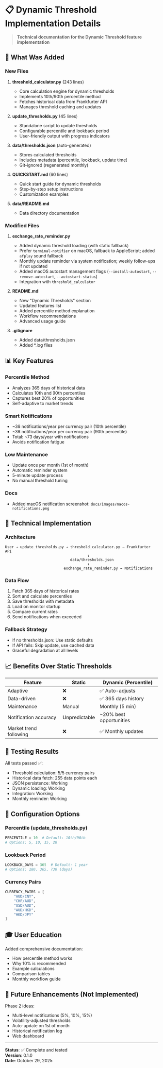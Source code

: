 # 📋 Dynamic Threshold Implementation Details

> **Technical documentation for the Dynamic Threshold feature implementation**

## 🎯 What Was Added

### New Files

1. **threshold_calculator.py** (243 lines)
   - Core calculation engine for dynamic thresholds
   - Implements 10th/90th percentile method
   - Fetches historical data from Frankfurter API
   - Manages threshold caching and updates

2. **update_thresholds.py** (45 lines)
   - Standalone script to update thresholds
   - Configurable percentile and lookback period
   - User-friendly output with progress indicators

3. **data/thresholds.json** (auto-generated)
   - Stores calculated thresholds
   - Includes metadata (percentile, lookback, update time)
   - Git-ignored (regenerated monthly)

4. **QUICKSTART.md** (60 lines)
   - Quick start guide for dynamic thresholds
   - Step-by-step setup instructions
   - Customization examples

5. **data/README.md**
   - Data directory documentation

### Modified Files

1. **exchange_rate_reminder.py**
   - Added dynamic threshold loading (with static fallback)
   - Prefer `terminal-notifier` on macOS, fallback to AppleScript; added `afplay` sound fallback
   - Monthly update reminder via system notification; weekly follow-ups if not updated
   - Added macOS autostart management flags (`--install-autostart`, `--remove-autostart`, `--autostart-status`)
   - Integration with `threshold_calculator`

2. **README.md**
   - New "Dynamic Thresholds" section
   - Updated features list
   - Added percentile method explanation
   - Workflow recommendations
   - Advanced usage guide

3. **.gitignore**
   - Added data/thresholds.json
   - Added *.log files

## 📊 Key Features

### Percentile Method
- Analyzes 365 days of historical data
- Calculates 10th and 90th percentiles
- Captures best 20% of opportunities
- Self-adaptive to market trends

### Smart Notifications
- ~36 notifications/year per currency pair (10th percentile)
- ~36 notifications/year per currency pair (90th percentile)
- Total: ~73 days/year with notifications
- Avoids notification fatigue

### Low Maintenance
- Update once per month (1st of month)
- Automatic reminder system
- 5-minute update process
- No manual threshold tuning

### Docs
- Added macOS notification screenshot: `docs/images/macos-notifications.png`

## 🔧 Technical Implementation

### Architecture
```
User → update_thresholds.py → threshold_calculator.py → Frankfurter API
                                      ↓
                              data/thresholds.json
                                      ↓
                           exchange_rate_reminder.py → Notifications
```

### Data Flow
1. Fetch 365 days of historical rates
2. Sort and calculate percentiles
3. Save thresholds with metadata
4. Load on monitor startup
5. Compare current rates
6. Send notifications when exceeded

### Fallback Strategy
- If no thresholds.json: Use static defaults
- If API fails: Skip update, use cached data
- Graceful degradation at all levels

## 📈 Benefits Over Static Thresholds

| Feature | Static | Dynamic (Percentile) |
|---------|--------|---------------------|
| Adaptive | ❌ | ✅ Auto-adjusts |
| Data-driven | ❌ | ✅ 365 days history |
| Maintenance | Manual | Monthly (5 min) |
| Notification accuracy | Unpredictable | ~20% best opportunities |
| Market trend following | ❌ | ✅ Monthly updates |

## 🧪 Testing Results

All tests passed ✅:
- Threshold calculation: 5/5 currency pairs
- Historical data fetch: 255 data points each
- JSON persistence: Working
- Dynamic loading: Working
- Integration: Working
- Monthly reminder: Working

## 📝 Configuration Options

### Percentile (update_thresholds.py)
```python
PERCENTILE = 10  # Default: 10th/90th
# Options: 5, 10, 15, 20
```

### Lookback Period
```python
LOOKBACK_DAYS = 365  # Default: 1 year
# Options: 180, 365, 730 (days)
```

### Currency Pairs
```python
CURRENCY_PAIRS = [
    "AUD/CNY",
    "CHF/AUD",
    "USD/AUD",
    "AUD/HKD",
    "HKD/JPY"
]
```

## 🎓 User Education

Added comprehensive documentation:
- How percentile method works
- Why 10% is recommended
- Example calculations
- Comparison tables
- Monthly workflow guide

## 🚀 Future Enhancements (Not Implemented)

Phase 2 ideas:
- Multi-level notifications (5%, 10%, 15%)
- Volatility-adjusted thresholds
- Auto-update on 1st of month
- Historical notification log
- Web dashboard

---

**Status**: ✅ Complete and tested  
**Version**: 0.1.0  
**Date**: October 29, 2025

